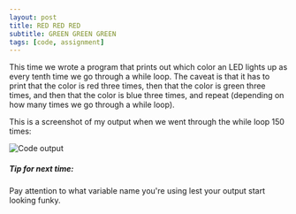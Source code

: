 ```yaml
---
layout: post
title: RED RED RED 
subtitle: GREEN GREEN GREEN
tags: [code, assignment]
---
```


This time we wrote a program that prints out which color an LED lights up as every tenth time we go through a while loop. The caveat is that it has to print that the color is red three times, then that the color is green three times, and then that the color is blue three times, and repeat (depending on how many times we go through a while loop).

This is a screenshot of my output when we went through the while loop 150 times:


![Code output](https://21mdr1.github.io/img/rgb_loop_output.png)

##### Tip for next time:
Pay attention to what variable name you're using lest your output start looking funky.
